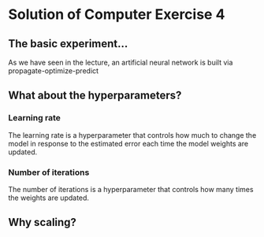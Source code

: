 # Solution of Computer Exercise 4

## The basic experiment...

As we have seen in the lecture, an artificial neural network is built via propagate-optimize-predict 

## What about the hyperparameters?

### Learning rate

The learning rate is a hyperparameter that controls how much to change the model in response to the estimated error each time the model weights are updated.

### Number of iterations

The number of iterations is a hyperparameter that controls how many times the weights are updated.

### 

## Why scaling?